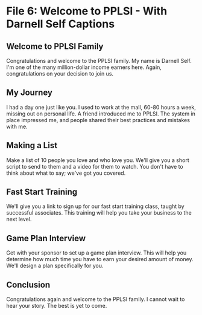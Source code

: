 # File 6: Welcome to PPLSI - With Darnell Self Captions

## Welcome to PPLSI Family
Congratulations and welcome to the PPLSI family. My name is Darnell Self. I'm one of the many million-dollar income earners here. Again, congratulations on your decision to join us.

## My Journey
I had a day one just like you. I used to work at the mall, 60-80 hours a week, missing out on personal life. A friend introduced me to PPLSI. The system in place impressed me, and people shared their best practices and mistakes with me.

## Making a List
Make a list of 10 people you love and who love you. We'll give you a short script to send to them and a video for them to watch. You don't have to think about what to say; we've got you covered.

## Fast Start Training
We'll give you a link to sign up for our fast start training class, taught by successful associates. This training will help you take your business to the next level.

## Game Plan Interview
Get with your sponsor to set up a game plan interview. This will help you determine how much time you have to earn your desired amount of money. We'll design a plan specifically for you.

## Conclusion
Congratulations again and welcome to the PPLSI family. I cannot wait to hear your story. The best is yet to come.

